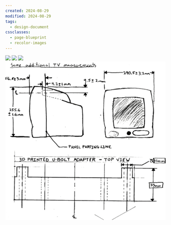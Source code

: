 ```yaml
---
created: 2024-08-29
modified: 2024-08-29
tags:
  - design-document
cssclasses:
  - page-blueprint
  - recolor-images
---
```

![](ATTACHMENTS/Pasted%20image%2020240829082848.png|600)
![](ATTACHMENTS/Pasted%20image%2020240829083344.png)
![](ATTACHMENTS/Pasted%20image%2020240829083609.png)
![](ATTACHMENTS/Pasted%20image%2020240829083812.png)


